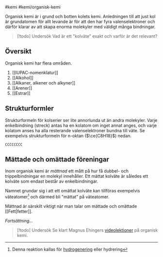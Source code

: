 #kemi #kemi/organisk-kemi 

Organisk kemi är i grund och botten kolets kemi. Anledningen till att just kol är grundatomen för allt levande är för att den har fyra valenselektroner och därför klarar av att skapa enorma molekyler med väldigt många bindningar.

> [!todo] Undersök
> Vad är ett "kolväte" exakt och varför är det relevant?
## Översikt
Organisk kemi har flera områden.
1. [[IUPAC-nomenklatur]]
2. [[Alkohol]]
3. [[Alkaner, alkener och alkyner]]
4. [[Arener]]
5. [[Estrar]]
## Strukturformler
Strukturformeln för kolserier ser lite annorlunda ut än andra molekyler. Varje enkelbindning (streck) antas ha en kolatom om inget annat anges, och varje kolatom anses ha alla resterande valenselektroner bundna till väte. Se exempelvis strukturformeln för n-oktan ($\ce{C8H18}$) nedan.

```smiles
CCCCCCCC
```
## Mättade och omättade föreningar
Inom organisk kemi är *mättnad* ett mått på hur få dubbel- och trippelbindningar en molekyl innehåller. Ett mättat kolväte är således ett kolväte som endast består av enkelbindningar.

Namnet grundar sig i att ett omättat kolväte kan tillföras exempelvis väteatomer[^1] och därmed bli "mättat" på väteatomer.

Mättnad är särskilt viktigt när man talar om mättade och omättade [[Fett|fetter]].

*Fortsättning...*

> [!todo] Undersök
> Se klart Magnus Ehingers [videolektioner](https://www.youtube.com/playlist?list=PLELzwOckEbihFIsPoqP3fO45HgwxIMDbY) på organisk kemi.

[^1]: Denna reaktion kallas för [hydrogenering](https://sv.wikipedia.org/wiki/Hydrogenering) eller hydrering